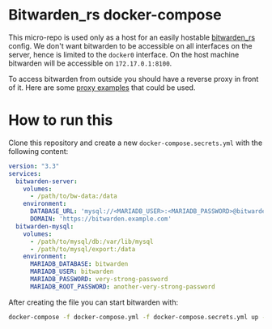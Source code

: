 # Bitwarden_rs docker-compose

This micro-repo is used only as a host for an easily hostable
[bitwarden_rs](https://github.com/dani-garcia/bitwarden_rs) config. We don't
want bitwarden to be accessible on all interfaces on the server, hence is
limited to the `docker0` interface. On the host machine bitwarden will be
accessible on `172.17.0.1:8100`.

To access bitwarden from outside you should have a reverse proxy in front of
it. Here are some [proxy
examples](https://github.com/dani-garcia/bitwarden_rs/wiki/Proxy-examples) that
could be used.

# How to run this

Clone this repository and create a new `docker-compose.secrets.yml` with the
following content:

```yaml
version: "3.3"
services:
  bitwarden-server:
    volumes:
      - /path/to/bw-data:/data
    environment:
      DATABASE_URL: 'mysql://<MARIADB_USER>:<MARIADB_PASSWORD>@bitwarden-mysql/bitwarden'
      DOMAIN: 'https://bitwarden.example.com'
  bitwarden-mysql:
    volumes:
      - /path/to/mysql/db:/var/lib/mysql
      - /path/to/mysql/export:/data
    environment:
      MARIADB_DATABASE: bitwarden
      MARIADB_USER: bitwarden
      MARIADB_PASSWORD: very-strong-password
      MARIADB_ROOT_PASSWORD: another-very-strong-password
```

After creating the file you can start bitwarden with:

```bash
docker-compose -f docker-compose.yml -f docker-compose.secrets.yml up -d
```
